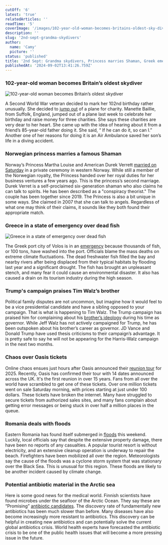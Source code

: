 ```yaml
---
cutOff: '6'
latest: 'true'
relatedArticles: ''
readTime: '5'
coverImage: '/images/102-year-old-woman-becomes-britains-oldest-sky-diver-a-IzND.webp'
description: ''
slug: '2nd-sept-grandma-skydivers'
author:
  name: 'Camy'
  picture: ''
status: 'published'
title: '2nd Sept: Grandma skydivers, Princess marries Shaman, Greek emergency '
publishedAt: '2024-09-02T13:41:26.759Z'
---
```


### 102-year-old woman becomes Britain’s oldest skydiver

![102-year-old woman becomes Britain’s oldest skydiver](/images/102-year-old-woman-becomes-britains-oldest-sky-diver-a-M5ND.webp)

A Second World War veteran decided to mark her 102nd birthday rather unusually. She decided to [jump out](https://www.theguardian.com/uk-news/article/2024/aug/25/manette-baillie-britain-oldest-skydiver-suffolk) of a plane for charity. Manette Baillie, from Suffolk, England, jumped out of a plane last week to celebrate her birthday and raise money for three charities. She says these charities are very dear to her heart. She came up with the idea of hearing about it from a friend’s 85-year-old father doing it. She said, “ If he can do it, so can I.” Another one of her reasons for doing it is an Air Ambulance saved her son’s life in a diving accident.

### Norwegian princess marries a famous Shaman

Norway’s Princess Martha Louise and American Durek Verrett [married on Saturday](https://www.dw.com/en/norways-princess-martha-louise-marries-us-shaman/a-70101631) in a private ceremony in western Norway. While still a member of the Norwegian royalty, the Princess handed over her royal duties for her business ventures a few years ago. This is the princess’s second marriage. Durek Verret is a self-proclaimed six-generation shaman who also claims he can talk to spirits. He has been described as a "conspiracy theorist." The couple has been together since 2019. The Princess is also a bit unique in some ways. She claimed in 2007 that she can talk to angels. Regardless of what one may think of their claims, it sounds like they both found their appropriate match.

### Greece in a state of emergency over dead fish

![Greece in a state of emergency over dead fish](/images/greece-state-of-emergency-over-dead-fish-a-cxND.webp)

The Greek port city of Volos is in an [emergency](https://www.euronews.com/my-europe/2024/08/30/state-of-emergency-in-greece-as-thousands-of-dead-fish-collect-around-volos-port) because thousands of fish, or 100 tons, have washed into the port. Officials blame the mass deaths on extreme climate fluctuations. The dead freshwater fish filled the bay and nearby rivers after being displaced from their typical habitats by flooding last year and a significant drought. The fish has brought an unpleasant stench, and many fear it could cause an environmental disaster. It also has caused a drain on its tourism industry during the high season.

### Trump's campaign praises Tim Walz’s brother

Political family disputes are not uncommon, but imagine how it would feel to be a vice presidential candidate and have a sibling opposed to your campaign. That is what is happening to Tim Walz. The Trump campaign has praised him for complaining about his [brother’s ideology](https://www.newsweek.com/jeff-walz-praised-maga-donald-trump-opposing-brother-tim-walz-1947203) during his time as governor. While Jeff Walz has not actively campaigned for Trump, he has been outspoken about his brother’s career as governor. JD Vance and Donald Trump have used thesis criticisms to their campaign’s advantage. It is pretty safe to say he will not be appearing for the Harris-Walz campaign in the next two months.

### Chaos over Oasis tickets

Online chaos ensues just hours after Oasis announced their [reunion tour](https://www.aljazeera.com/amp/news/2024/8/31/oasis-fans-struggle-to-secure-tickets-for-british-bands-reunion-tour) for 2025. Recently, Oasis has confirmed their tour with 14 dates announced across the UK. It's the first reunion in over 15 years. Fans from all over the world have scrambled to get one of these tickets. Over one million tickets went on sale Saturday morning, with prices starting at just under 100 dollars. These tickets have broken the internet. Many have struggled to secure tickets from authorized sales sites, and many fans complain about getting error messages or being stuck in over half a million places in the queue.

### Romania deals with floods

Eastern Romania has found itself submerged in [floods](https://www.euronews.com/my-europe/2024/09/01/locals-survey-damage-after-extensive-flooding-in-eastern-romania) this weekend. Luckily, local officials say that despite the extensive property damage, there have been no reports of any casualties. A popular tourist resort is without electricity, and an extensive cleanup operation is underway to repair the beach. Firefighters have been mobilized all over the region. Meteorologists say the cause of the floods was a cyclone storm system that was stationary over the Black Sea. This is unusual for this region. These floods are likely to be another incident caused by climate change.

### Potential antibiotic material in the Arctic sea

Here is some good news for the medical world. Finnish scientists have found microbes under the seafloor of the Arctic Ocean. They say these are “Promising” [antibiotic candidates](https://www.goodnewsnetwork.org/potential-new-source-for-drugs-to-fight-deadly-viruses-found-deep-in-arctic-ocean/). The discovery rate of fundamentally new antibiotics has been much slower than before. Many diseases have also become increasingly more resistant to antibiotics. This discovery can be helpful in creating new antibiotics and can potentially solve the current global antibiotics crisis. World health experts have forecasted the antibiotic crisis to be one of the public health issues that will become a more pressing issue in the future.